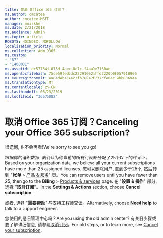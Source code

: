 ```yaml
---
title: 取消 Office 365 订阅？
ms.author: cmcatee
author: cmcatee-MSFT
manager: mnirkhe
ms.date: 2/21/2018
ms.audience: Admin
ms.topic: article
ROBOTS: NOINDEX, NOFOLLOW
localization_priority: Normal
ms.collection: Adm_O365
ms.custom:
- "87"
- "1400001"
ms.assetid: ec57734d-073d-4aee-8c7c-f4aa9e7130ae
ms.openlocfilehash: 75ce59fedadc22291062affd2220b08057910966
ms.sourcegitcommit: ea64deba1eec3fb768a2f732cfe0ec79bb03694a
ms.translationtype: MT
ms.contentlocale: zh-CN
ms.lasthandoff: 08/23/2019
ms.locfileid: "36576082"
---
```

# <a name="canceling-your-office-365-subscription"></a><span data-ttu-id="0784a-102">取消 Office 365 订阅？</span><span class="sxs-lookup"><span data-stu-id="0784a-102">Canceling your Office 365 subscription?</span></span>

<span data-ttu-id="0784a-103">很遗憾, 你不会再看!</span><span class="sxs-lookup"><span data-stu-id="0784a-103">We're sorry to see you go!</span></span>
  
<span data-ttu-id="0784a-104">根据你的组织数据, 我们认为你当前的所有订阅都分配了25个以上的许可证。</span><span class="sxs-lookup"><span data-stu-id="0784a-104">Based on your organization data, we believe all your current subscriptions have more than 25 assigned licenses.</span></span> <span data-ttu-id="0784a-105">您可以删除用户, 直到少于25个, 然后转到 "**帐单** \> [产品 & 服务](https://go.microsoft.com/fwlink/p/?linkid=842054)" 页。</span><span class="sxs-lookup"><span data-stu-id="0784a-105">You can remove users until you have fewer than 25, then go to the **Billing** \> [Products & services](https://go.microsoft.com/fwlink/p/?linkid=842054) page.</span></span> <span data-ttu-id="0784a-106">在 "**设置 & 操作**" 部分, 选择 "**取消订阅**"。</span><span class="sxs-lookup"><span data-stu-id="0784a-106">In the **Settings & Actions** section, choose **Cancel subscription**.</span></span>
  
<span data-ttu-id="0784a-107">或者, 选择 "**需要帮助**" 与支持工程师交谈。</span><span class="sxs-lookup"><span data-stu-id="0784a-107">Alternatively, choose **Need help** to talk to a support engineer.</span></span>
  
<span data-ttu-id="0784a-108">您使用的是旧管理中心吗？</span><span class="sxs-lookup"><span data-stu-id="0784a-108">Are you using the old admin center?</span></span> <span data-ttu-id="0784a-109">有关旧步骤或要了解详细信息, 请参阅[取消订阅](https://docs.microsoft.com/office365/admin/subscriptions-and-billing/cancel-your-subscription)。</span><span class="sxs-lookup"><span data-stu-id="0784a-109">For old steps, or to learn more, see [Cancel your subscription](https://docs.microsoft.com/office365/admin/subscriptions-and-billing/cancel-your-subscription).</span></span>
